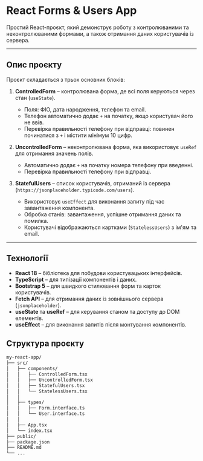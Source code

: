 # React Forms & Users App

Простий React-проєкт, який демонструє роботу з контролюваними та неконтролюваними формами, а також отримання даних користувачів із сервера.

---

## Опис проєкту

Проєкт складається з трьох основних блоків:

1. **ControlledForm** – контролювана форма, де всі поля керуються через стан (`useState`).

   - Поля: ФІО, дата народження, телефон та email.
   - Телефон автоматично додає `+` на початку, якщо користувач його не ввів.
   - Перевірка правильності телефону при відправці: повинен починатися з `+` і містити мінімум 10 цифр.

2. **UncontrolledForm** – неконтролювана форма, яка використовує `useRef` для отримання значень полів.

   - Автоматично додає `+` на початку номера телефону при введенні.
   - Перевірка правильності телефону при відправці.

3. **StatefulUsers** – список користувачів, отриманий із сервера (`https://jsonplaceholder.typicode.com/users`).
   - Використовує `useEffect` для виконання запиту під час завантаження компонента.
   - Обробка станів: завантаження, успішне отримання даних та помилка.
   - Користувачі відображаються картками (`StatelessUsers`) з ім'ям та email.

---

## Технології

- **React 18** – бібліотека для побудови користувацьких інтерфейсів.
- **TypeScript** – для типізації компонентів і даних.
- **Bootstrap 5** – для швидкого стилювання форм та карток користувачів.
- **Fetch API** – для отримання даних із зовнішнього сервера (`jsonplaceholder`).
- **useState** та **useRef** – для керування станом та доступу до DOM елементів.
- **useEffect** – для виконання запитів після монтування компонентів.

## Структура проєкту

```bash
my-react-app/
├── src/
│   ├── components/
│   │   ├── ControlledForm.tsx
│   │   ├── UncontrolledForm.tsx
│   │   ├── StatefulUsers.tsx
│   │   └── StatelessUsers.tsx
│   │
│   ├── types/
│   │   ├── Form.interface.ts
│   │   └── User.interface.ts
│   │
│   ├── App.tsx
│   └── index.tsx
├── public/
├── package.json
├── README.md
└── ...
```
